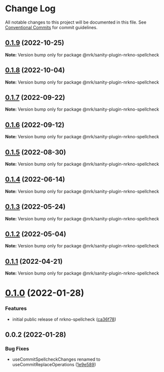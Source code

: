 # Change Log

All notable changes to this project will be documented in this file.
See [Conventional Commits](https://conventionalcommits.org) for commit guidelines.

## [0.1.9](https://github.com/nrkno/nrkno-sanity-libs/compare/@nrk/sanity-plugin-nrkno-spellcheck@0.1.8...@nrk/sanity-plugin-nrkno-spellcheck@0.1.9) (2022-10-25)

**Note:** Version bump only for package @nrk/sanity-plugin-nrkno-spellcheck





## [0.1.8](https://github.com/nrkno/nrkno-sanity-libs/compare/@nrk/sanity-plugin-nrkno-spellcheck@0.1.7...@nrk/sanity-plugin-nrkno-spellcheck@0.1.8) (2022-10-04)

**Note:** Version bump only for package @nrk/sanity-plugin-nrkno-spellcheck





## [0.1.7](https://github.com/nrkno/nrkno-sanity-libs/compare/@nrk/sanity-plugin-nrkno-spellcheck@0.1.6...@nrk/sanity-plugin-nrkno-spellcheck@0.1.7) (2022-09-22)

**Note:** Version bump only for package @nrk/sanity-plugin-nrkno-spellcheck





## [0.1.6](https://github.com/nrkno/nrkno-sanity-libs/compare/@nrk/sanity-plugin-nrkno-spellcheck@0.1.5...@nrk/sanity-plugin-nrkno-spellcheck@0.1.6) (2022-09-12)

**Note:** Version bump only for package @nrk/sanity-plugin-nrkno-spellcheck





## [0.1.5](https://github.com/nrkno/nrkno-sanity-libs/compare/@nrk/sanity-plugin-nrkno-spellcheck@0.1.4...@nrk/sanity-plugin-nrkno-spellcheck@0.1.5) (2022-08-30)

**Note:** Version bump only for package @nrk/sanity-plugin-nrkno-spellcheck





## [0.1.4](https://github.com/nrkno/nrkno-sanity-libs/compare/@nrk/sanity-plugin-nrkno-spellcheck@0.1.3...@nrk/sanity-plugin-nrkno-spellcheck@0.1.4) (2022-06-14)

**Note:** Version bump only for package @nrk/sanity-plugin-nrkno-spellcheck





## [0.1.3](https://github.com/nrkno/nrkno-sanity-libs/compare/@nrk/sanity-plugin-nrkno-spellcheck@0.1.2...@nrk/sanity-plugin-nrkno-spellcheck@0.1.3) (2022-05-24)

**Note:** Version bump only for package @nrk/sanity-plugin-nrkno-spellcheck





## [0.1.2](https://github.com/nrkno/nrkno-sanity-libs/compare/@nrk/sanity-plugin-nrkno-spellcheck@0.1.1...@nrk/sanity-plugin-nrkno-spellcheck@0.1.2) (2022-05-04)

**Note:** Version bump only for package @nrk/sanity-plugin-nrkno-spellcheck





## [0.1.1](https://github.com/nrkno/nrkno-sanity-libs/compare/@nrk/sanity-plugin-nrkno-spellcheck@0.1.0...@nrk/sanity-plugin-nrkno-spellcheck@0.1.1) (2022-04-21)

**Note:** Version bump only for package @nrk/sanity-plugin-nrkno-spellcheck





# [0.1.0](https://github.com/nrkno/nrkno-sanity-libs/compare/@nrk/sanity-plugin-nrkno-spellcheck@0.0.2...@nrk/sanity-plugin-nrkno-spellcheck@0.1.0) (2022-01-28)


### Features

* initial public release of nrkno-spellcheck ([ca36f78](https://github.com/nrkno/nrkno-sanity-libs/commit/ca36f788b74fcc0283fa7ac8739468c57a132de4))





## 0.0.2 (2022-01-28)


### Bug Fixes

* useCommitSpellcheckChanges renamed to useCommitReplaceOperations ([1e9e589](https://github.com/nrkno/nrkno-sanity-libs/commit/1e9e589a285f648eeaa14512013b912d3a506e32))
